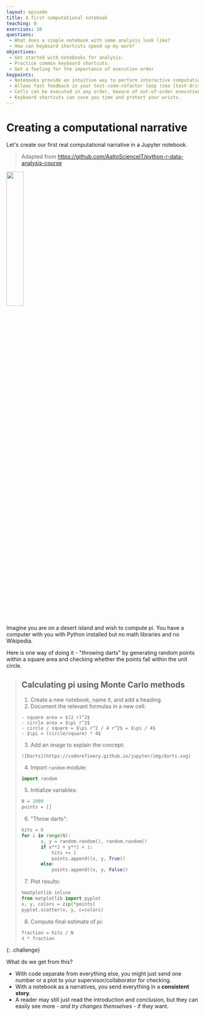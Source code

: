 ```yaml
---
layout: episode
title: A first computational notebook
teaching: 0
exercises: 20
questions:
 - What does a simple notebook with some analysis look like?
 - How can keyboard shortcuts speed up my work?
objectives:
 - Get started with notebooks for analysis.
 - Practice common keyboard shortcuts.
 - Get a feeling for the importance of execution order
keypoints:
 - Notebooks provide an intuitive way to perform interactive computational work.
 - Allows fast feedback in your test-code-refactor loop (see [test-driven development](https://en.wikipedia.org/wiki/Test-driven_development)).
 - Cells can be executed in any order, beware of out-of-order execution bugs!
 - Keyboard shortcuts can save you time and protect your wrists.
---
```


# Creating a computational narrative

Let's create our first real computational narrative in a Jupyter notebook.
> Adapted from https://github.com/AaltoScienceIT/python-r-data-analysis-course

<img src="{{ site.baseurl }}/img/pi_with_darts.png" width="30%">

Imagine you are on a desert island and wish to compute pi.
You have a computer with you with Python installed but no
math libraries and no Wikipedia.

Here is one way of doing it - "throwing darts" by generating
random points within a square area and checking whether the points
fall within the unit circle.

> ## Calculating pi using Monte Carlo methods
>
> 1. Create a new notebook, name it, and add a heading.
> 2. Document the relevant formulas in a new cell:
>  ```
>  - square area = $(2 r)^2$
>  - circle area = $\pi r^2$
>  - circle / square = $\pi r^2 / 4 r^2$ = $\pi / 4$
>  - $\pi = (circle/square) * 4$
>  ```
>
> 3. Add an image to explain the concept:
> ```
> ![Darts](https://coderefinery.github.io/jupyter/img/darts.svg)
> ```
>
> 4. Import `random` module:
> ```python
> import random
> ```
>
> 5. Initialize variables:
> ```python
> N = 1000
> points = []
> ```
>
> 6. "Throw darts":
> ```python
> hits = 0
> for i in range(N):
>        x, y = random.random(), random.random()
>        if x**2 + y**2 < 1:
>            hits += 1
>            points.append((x, y, True))
>        else:
>            points.append((x, y, False))
> ```
>
> 7. Plot results:
> ```python
> %matplotlib inline
> from matplotlib import pyplot
> x, y, colors = zip(*points)
> pyplot.scatter(x, y, c=colors)
> ```
>
> 8. Compute final estimate of pi:
> ```python
> fraction = hits / N
> 4 * fraction
> ```
{: .challenge}


What do we get from this?

- With code separate from everything else, you might just send one
  number or a plot to your supervisor/collaborator for checking.
- With a notebook as a narratives, you send everything in a **consistent
  story**.
- A reader may still just read the introduction and conclusion, but
  they can easily see more - *and try changes themselves* - if they
  want.
